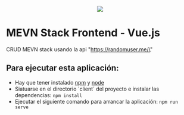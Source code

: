 <p align="center">
  <a href="https://www.buymeacoffee.com/cmur" rel=”noopener noreferrer”><img src="https://img.buymeacoffee.com/button-api/?text=Buy me a coffee&emoji=&slug=cmur&button_colour=FFDD00&font_colour=000000&font_family=Cookie&outline_colour=000000&coffee_colour=ffffff"></a>
</p>

# MEVN Stack Frontend - Vue.js

CRUD MEVN stack usando la api \"https://randomuser.me/\"

## Para ejecutar esta aplicación:
* Hay que tener instalado [npm](https://www.npmjs.com) y [node](https://nodejs.org/es/)
* Siatuarse en el directorio ´client´ del proyecto e instalar las dependencias: `npm install`
* Ejecutar el siguiente comando para arrancar la aplicación: `npm run serve`

